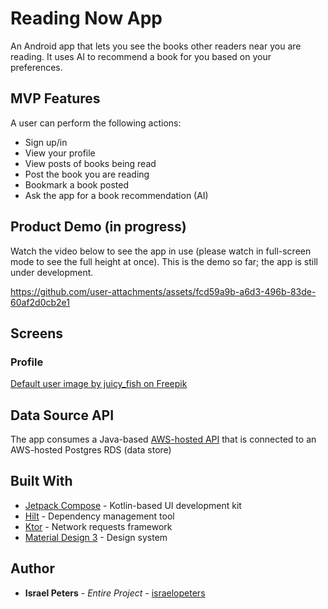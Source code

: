 # Reading Now App
An Android app that lets you see the books other readers near you are reading. It uses AI to recommend a book for you based on your preferences.

## MVP Features
A user can perform the following actions:

- Sign up/in
- View your profile
- View posts of books being read
- Post the book you are reading
- Bookmark a book posted
- Ask the app for a book recommendation (AI)

## Product Demo (in progress)
Watch the video below to see the app in use (please watch in full-screen mode to see the full height at once). This is the demo so far; the app is still under development.


https://github.com/user-attachments/assets/fcd59a9b-a6d3-496b-83de-60af2d0cb2e1



## Screens

### Profile
<a href="https://www.freepik.com/free-vector/user-circles-set_145856997.htm">Default user image by juicy_fish on Freepik</a>

## Data Source API
The app consumes a Java-based [AWS-hosted API](https://github.com/israelopeters/readingnow-backend) that is connected to an AWS-hosted Postgres RDS (data store)

## Built With

* [Jetpack Compose](https://developer.android.com/compose) - Kotlin-based UI development kit
* [Hilt](https://developer.android.com/training/dependency-injection/hilt-android) - Dependency management tool
* [Ktor](https://ktor.io/) - Network requests framework
* [Material Design 3](https://m3.material.io/) - Design system


## Author

* **Israel Peters** - *Entire Project* - [israelopeters](https://github.com/israelopeters)
